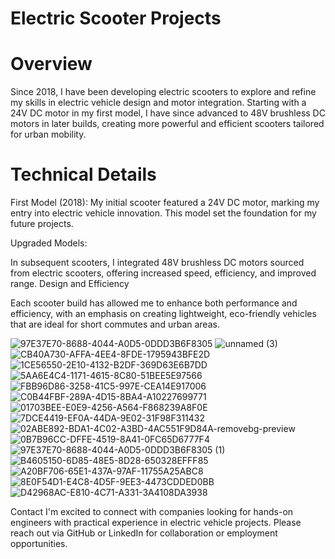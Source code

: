 # Electric Scooter Projects

# Overview

Since 2018, I have been developing electric scooters to explore and refine my skills in electric vehicle design and motor integration. Starting with a 24V DC motor in my first model, I have since advanced to 48V brushless DC motors in later builds, creating more powerful and efficient scooters tailored for urban mobility.

# Technical Details

First Model (2018): My initial scooter featured a 24V DC motor, marking my entry into electric vehicle innovation. This model set the foundation for my future projects.

Upgraded Models:

In subsequent scooters, I integrated 48V brushless DC motors sourced from electric scooters, offering increased speed, efficiency, and improved range.
Design and Efficiency

Each scooter build has allowed me to enhance both performance and efficiency, with an emphasis on creating lightweight, eco-friendly vehicles that are ideal for short commutes and urban areas.

![97E37E70-8688-4044-A0D5-0DDD3B6F8305](https://github.com/user-attachments/assets/ddd7614d-1214-4e8d-b289-d089e9150dfa)
![unnamed (3)](https://github.com/user-attachments/assets/4fceafe2-2b8d-4cba-bb26-4ddfcf20c802)
![CB40A730-AFFA-4EE4-8FDE-1795943BFE2D](https://github.com/user-attachments/assets/d2006863-7148-467c-9784-291514dcdd44)
![1CE56550-2E10-4132-B2DF-369D63E6B7DD](https://github.com/user-attachments/assets/3e3a632d-ba4d-4774-bd6c-f62e91884475)
![5AA6E4C4-1171-4615-8C80-51BEE5E97566](https://github.com/user-attachments/assets/b6d70587-a2c5-476f-b438-ff30a3cc9774)
![FBB96D86-3258-41C5-997E-CEA14E917006](https://github.com/user-attachments/assets/3e55513a-af72-4078-9fa6-a9a6d52d0bd7)
![C0B44FBF-289A-4D15-8BA4-A10227699771](https://github.com/user-attachments/assets/fc8b9e56-3492-48d3-a3e0-240c609ffd77)
![01703BEE-E0E9-4256-A564-F868239A8F0E](https://github.com/user-attachments/assets/807d36ce-32b3-43e6-a461-696ae4398246)
![7DCE4419-EF0A-44DA-9E02-31F98F311432](https://github.com/user-attachments/assets/da4be19f-775b-4681-bcc1-e3ae93d80d23)
![02ABE892-BDA1-4C02-A3BD-4AC551F9D84A-removebg-preview](https://github.com/user-attachments/assets/42f7800d-3416-4888-abbd-2739095128a1)
![0B7B96CC-DFFE-4519-8A41-0FC65D6777F4](https://github.com/user-attachments/assets/070678ef-0752-46e2-aaef-b5a4d4f85dbc)
![97E37E70-8688-4044-A0D5-0DDD3B6F8305 (1)](https://github.com/user-attachments/assets/1150ffd9-361d-45c1-93ec-ee323bd36c84)
![B4605150-6D85-48E5-8D28-650328EFFF85](https://github.com/user-attachments/assets/27ae1007-f8dc-4fdf-be0e-bd01c133a909)
![A20BF706-65E1-437A-97AF-11755A25ABC8](https://github.com/user-attachments/assets/e05dfee3-e628-469d-9d52-38fed20bdb33)
![8E0F54D1-E4C8-4D5F-9EE3-4473CDDED0BB](https://github.com/user-attachments/assets/eb62c7be-3c15-48c4-ab81-fb2018280d7f)
![D42968AC-E810-4C71-A331-3A4108DA3938](https://github.com/user-attachments/assets/f2cbbdf6-a429-4f50-9a3d-72a4a61be0cc)


Contact
I'm excited to connect with companies looking for hands-on engineers with practical experience in electric vehicle projects. Please reach out via GitHub or LinkedIn for collaboration or employment opportunities.
